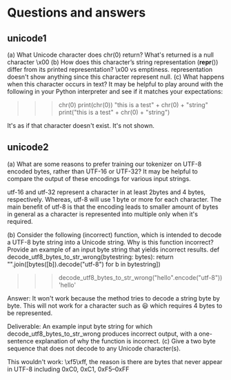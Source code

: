 
# Questions and answers

## unicode1
(a) What Unicode character does chr(0) return?
 What's returned is a null character \x00
(b) How does this character’s string representation (__repr__()) differ from its printed representation?
 \x00 vs emptiness. representation doesn't show anything since this character represent null.
(c) What happens when this character occurs in text? It may be helpful to play around with the
following in your Python interpreter and see if it matches your expectations:
>>> chr(0)
>>> print(chr(0))
>>> "this is a test" + chr(0) + "string"
>>> print("this is a test" + chr(0) + "string")

It's as if that character doesn't exist. It's not shown.

## unicode2

(a) What are some reasons to prefer training our tokenizer on UTF-8 encoded bytes, rather than
UTF-16 or UTF-32? It may be helpful to compare the output of these encodings for various
input strings.

utf-16 and utf-32 represent  a character in at least 2bytes and 4 bytes, respectively. Whereas, utf-8 will use 1 byte or more for each character. The main benefit of utf-8 is that the encoding leads to smaller amount of bytes in general as a character is represented into multiple only when it's required.

(b) Consider the following (incorrect) function, which is intended to decode a UTF-8 byte string into
a Unicode string. Why is this function incorrect? Provide an example of an input byte string
that yields incorrect results.
def decode_utf8_bytes_to_str_wrong(bytestring: bytes):
    return "".join([bytes([b]).decode("utf-8") for b in bytestring])
>>> decode_utf8_bytes_to_str_wrong("hello".encode("utf-8"))
'hello'

Answer: It won't work because the method tries to decode a string byte by byte. This will not work for a character such as 😃 which requires 4 bytes to be represented.

Deliverable: An example input byte string for which decode_utf8_bytes_to_str_wrong produces incorrect output, with a one-sentence explanation of why the function is incorrect.
(c) Give a two byte sequence that does not decode to any Unicode character(s).

This wouldn't work: \xf5\xff, the reason is there are bytes that never appear in UTF-8 including 0xC0, 0xC1, 0xF5–0xFF

